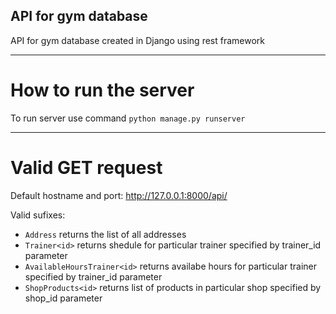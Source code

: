 ## API for gym database
API for gym database created in Django using rest framework

---
# How to run the server
To run server use command `python manage.py runserver`

---
# Valid GET request

Default hostname and port: http://127.0.0.1:8000/api/

Valid sufixes:

- `Address` returns the list of all addresses
- `Trainer<id>` returns shedule for particular trainer specified by trainer_id parameter
- `AvailableHoursTrainer<id>` returns availabe hours for particular trainer specified by trainer_id parameter
- `ShopProducts<id>` returns list of products in particular shop specified by shop_id parameter
